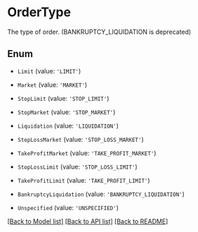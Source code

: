 # OrderType

The type of order. (BANKRUPTCY_LIQUIDATION is deprecated)

## Enum

* `Limit` (value: `'LIMIT'`)

* `Market` (value: `'MARKET'`)

* `StopLimit` (value: `'STOP_LIMIT'`)

* `StopMarket` (value: `'STOP_MARKET'`)

* `Liquidation` (value: `'LIQUIDATION'`)

* `StopLossMarket` (value: `'STOP_LOSS_MARKET'`)

* `TakeProfitMarket` (value: `'TAKE_PROFIT_MARKET'`)

* `StopLossLimit` (value: `'STOP_LOSS_LIMIT'`)

* `TakeProfitLimit` (value: `'TAKE_PROFIT_LIMIT'`)

* `BankruptcyLiquidation` (value: `'BANKRUPTCY_LIQUIDATION'`)

* `Unspecified` (value: `'UNSPECIFIED'`)

[[Back to Model list]](../README.md#documentation-for-models) [[Back to API list]](../README.md#documentation-for-api-endpoints) [[Back to README]](../README.md)
